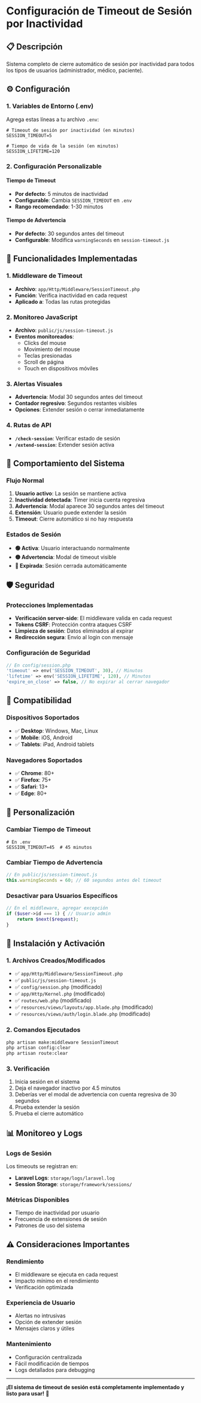 # Configuración de Timeout de Sesión por Inactividad

## 📋 **Descripción**
Sistema completo de cierre automático de sesión por inactividad para todos los tipos de usuarios (administrador, médico, paciente).

## ⚙️ **Configuración**

### **1. Variables de Entorno (.env)**
Agrega estas líneas a tu archivo `.env`:

```env
# Timeout de sesión por inactividad (en minutos)
SESSION_TIMEOUT=5

# Tiempo de vida de la sesión (en minutos)
SESSION_LIFETIME=120
```

### **2. Configuración Personalizable**

#### **Tiempo de Timeout**
- **Por defecto**: 5 minutos de inactividad
- **Configurable**: Cambia `SESSION_TIMEOUT` en `.env`
- **Rango recomendado**: 1-30 minutos

#### **Tiempo de Advertencia**
- **Por defecto**: 30 segundos antes del timeout
- **Configurable**: Modifica `warningSeconds` en `session-timeout.js`

## 🔧 **Funcionalidades Implementadas**

### **1. Middleware de Timeout**
- **Archivo**: `app/Http/Middleware/SessionTimeout.php`
- **Función**: Verifica inactividad en cada request
- **Aplicado a**: Todas las rutas protegidas

### **2. Monitoreo JavaScript**
- **Archivo**: `public/js/session-timeout.js`
- **Eventos monitoreados**: 
  - Clicks del mouse
  - Movimiento del mouse
  - Teclas presionadas
  - Scroll de página
  - Touch en dispositivos móviles

### **3. Alertas Visuales**
- **Advertencia**: Modal 30 segundos antes del timeout
- **Contador regresivo**: Segundos restantes visibles
- **Opciones**: Extender sesión o cerrar inmediatamente

### **4. Rutas de API**
- **`/check-session`**: Verificar estado de sesión
- **`/extend-session`**: Extender sesión activa

## 🎯 **Comportamiento del Sistema**

### **Flujo Normal**
1. **Usuario activo**: La sesión se mantiene activa
2. **Inactividad detectada**: Timer inicia cuenta regresiva
3. **Advertencia**: Modal aparece 30 segundos antes del timeout
4. **Extensión**: Usuario puede extender la sesión
5. **Timeout**: Cierre automático si no hay respuesta

### **Estados de Sesión**
- **🟢 Activa**: Usuario interactuando normalmente
- **🟡 Advertencia**: Modal de timeout visible
- **🔴 Expirada**: Sesión cerrada automáticamente

## 🛡️ **Seguridad**

### **Protecciones Implementadas**
- **Verificación server-side**: El middleware valida en cada request
- **Tokens CSRF**: Protección contra ataques CSRF
- **Limpieza de sesión**: Datos eliminados al expirar
- **Redirección segura**: Envío al login con mensaje

### **Configuración de Seguridad**
```php
// En config/session.php
'timeout' => env('SESSION_TIMEOUT', 30), // Minutos
'lifetime' => env('SESSION_LIFETIME', 120), // Minutos
'expire_on_close' => false, // No expirar al cerrar navegador
```

## 📱 **Compatibilidad**

### **Dispositivos Soportados**
- ✅ **Desktop**: Windows, Mac, Linux
- ✅ **Mobile**: iOS, Android
- ✅ **Tablets**: iPad, Android tablets

### **Navegadores Soportados**
- ✅ **Chrome**: 80+
- ✅ **Firefox**: 75+
- ✅ **Safari**: 13+
- ✅ **Edge**: 80+

## 🔄 **Personalización**

### **Cambiar Tiempo de Timeout**
```env
# En .env
SESSION_TIMEOUT=45  # 45 minutos
```

### **Cambiar Tiempo de Advertencia**
```javascript
// En public/js/session-timeout.js
this.warningSeconds = 60; // 60 segundos antes del timeout
```

### **Desactivar para Usuarios Específicos**
```php
// En el middleware, agregar excepción
if ($user->id === 1) { // Usuario admin
    return $next($request);
}
```

## 🚀 **Instalación y Activación**

### **1. Archivos Creados/Modificados**
- ✅ `app/Http/Middleware/SessionTimeout.php`
- ✅ `public/js/session-timeout.js`
- ✅ `config/session.php` (modificado)
- ✅ `app/Http/Kernel.php` (modificado)
- ✅ `routes/web.php` (modificado)
- ✅ `resources/views/layouts/app.blade.php` (modificado)
- ✅ `resources/views/auth/login.blade.php` (modificado)

### **2. Comandos Ejecutados**
```bash
php artisan make:middleware SessionTimeout
php artisan config:clear
php artisan route:clear
```

### **3. Verificación**
1. Inicia sesión en el sistema
2. Deja el navegador inactivo por 4.5 minutos
3. Deberías ver el modal de advertencia con cuenta regresiva de 30 segundos
4. Prueba extender la sesión
5. Prueba el cierre automático

## 📊 **Monitoreo y Logs**

### **Logs de Sesión**
Los timeouts se registran en:
- **Laravel Logs**: `storage/logs/laravel.log`
- **Session Storage**: `storage/framework/sessions/`

### **Métricas Disponibles**
- Tiempo de inactividad por usuario
- Frecuencia de extensiones de sesión
- Patrones de uso del sistema

## ⚠️ **Consideraciones Importantes**

### **Rendimiento**
- El middleware se ejecuta en cada request
- Impacto mínimo en el rendimiento
- Verificación optimizada

### **Experiencia de Usuario**
- Alertas no intrusivas
- Opción de extender sesión
- Mensajes claros y útiles

### **Mantenimiento**
- Configuración centralizada
- Fácil modificación de tiempos
- Logs detallados para debugging

---

**¡El sistema de timeout de sesión está completamente implementado y listo para usar!** 🎉
